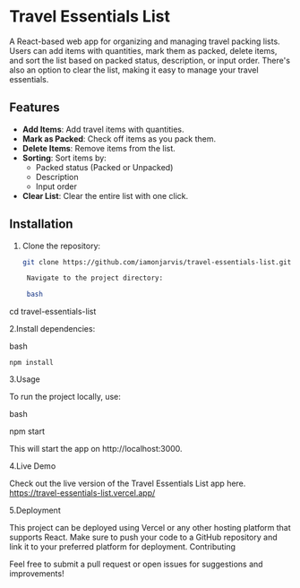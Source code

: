 # Travel Essentials List

A React-based web app for organizing and managing travel packing lists. Users can add items with quantities, mark them as packed, delete items, and sort the list based on packed status, description, or input order. There's also an option to clear the list, making it easy to manage your travel essentials.

## Features

- **Add Items**: Add travel items with quantities.
- **Mark as Packed**: Check off items as you pack them.
- **Delete Items**: Remove items from the list.
- **Sorting**: Sort items by:
  - Packed status (Packed or Unpacked)
  - Description
  - Input order
- **Clear List**: Clear the entire list with one click.

## Installation

1. Clone the repository:
   ```bash
   git clone https://github.com/iamonjarvis/travel-essentials-list.git

    Navigate to the project directory:

    bash

cd travel-essentials-list

2.Install dependencies:

bash

    npm install

3.Usage

To run the project locally, use:

bash

npm start

This will start the app on http://localhost:3000.


4.Live Demo

Check out the live version of the Travel Essentials List app here.
https://travel-essentials-list.vercel.app/


5.Deployment

This project can be deployed using Vercel or any other hosting platform that supports React. Make sure to push your code to a GitHub repository and link it to your preferred platform for deployment.
Contributing

Feel free to submit a pull request or open issues for suggestions and improvements!
